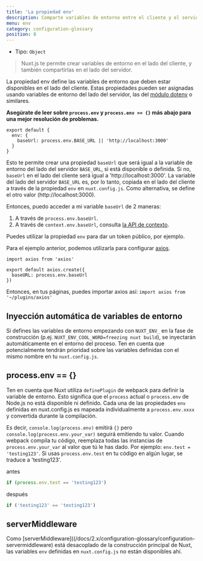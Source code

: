 ```yaml
---
title: 'La propiedad env'
description: Comparte variables de entorno entre el cliente y el servidor.
menu: env
category: configuration-glossary
position: 8
---
```


- Tipo: `Object`

> Nuxt.js te permite crear variables de entorno en el lado del cliente, y también compartirlas en el lado del servidor.

La propiedad env define las variables de entorno que deben estar disponibles en el lado del cliente. Estas propiedades pueden ser asignadas usando variables de entorno del lado del servidor, las del [módulo dotenv](https://github.com/nuxt-community/dotenv-module) o similares.

**Asegúrate de leer sobre `process.env` y `process.env == {}` más abajo para una mejor resolución de problemas.**

```js{}[nuxt.config.js]
export default {
  env: {
    baseUrl: process.env.BASE_URL || 'http://localhost:3000'
  }
}
```

Esto te permite crear una propiedad `baseUrl` que será igual a la variable de entorno del lado del servidor `BASE_URL`, si está disponible o definida. Si no, `baseUrl` en el lado del cliente será igual a 'http://localhost:3000'. La variable del lado del servidor `BASE_URL` es, por lo tanto, copiada en el lado del cliente a través de la propiedad `env` en `nuxt.config.js`. Como alternativa, se define el otro valor (http://localhost:3000).

Entonces, puedo acceder a mi variable `baseUrl` de 2 maneras:

1. A través de `process.env.baseUrl`.
2. A través de `context.env.baseUrl`, consulta [la API de contexto](/docs/2.x/internals-glossary/context).

Puedes utilizar la propiedad `env` para dar un token público, por ejemplo.

Para el ejemplo anterior, podemos utilizarla para configurar [axios](https://github.com/mzabriskie/axios).

```js{}[plugins/axios.js]
import axios from 'axios'

export default axios.create({
  baseURL: process.env.baseUrl
})
```

Entonces, en tus páginas, puedes importar axios así: `import axios from '~/plugins/axios'`

## Inyección automática de variables de entorno

Si defines las variables de entorno empezando con `NUXT_ENV_` en la fase de construcción (p.ej. `NUXT_ENV_COOL_WORD=freezing nuxt build`), se inyectarán automáticamente en el entorno del proceso. Ten en cuenta que potencialmente tendrán prioridad sobre las variables definidas con el mismo nombre en tu `nuxt.config.js`.

## process.env == {}

Ten en cuenta que Nuxt utiliza `definePlugin` de webpack para definir la variable de entorno. Esto significa que el `process` actual o `process.env` de Node.js no está disponible ni definido. Cada una de las propiedades `env` definidas en nuxt.config.js es mapeada individualmente a `process.env.xxxx` y convertida durante la compilación.

Es decir, `console.log(process.env)` emitirá `{}` pero `console.log(process.env.your_var)` seguirá emitiendo tu valor. Cuando webpack compila tu código, reemplaza todas las instancias de `process.env.your_var` al valor que tú le has dado. Por ejemplo: `env.test = 'testing123'`. Si usas `process.env.test` en tu código en algún lugar, se traduce a 'testing123'.

antes

```js
if (process.env.test == 'testing123')
```

después

```js
if ('testing123' == 'testing123')
```

## serverMiddleware

Como [serverMiddleware]((/docs/2.x/configuration-glossary/configuration-servermiddleware) está desacoplado de la construcción principal de Nuxt, las variables `env` definidas en `nuxt.config.js` no están disponibles ahí.
